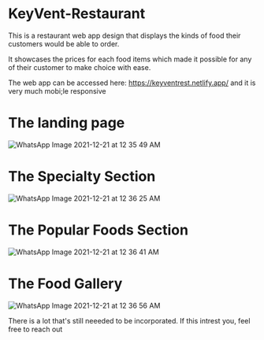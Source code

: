 # KeyVent-Restaurant

This is a restaurant web app design that displays the kinds of food their customers would be able to order.

It showcases the prices for each food items which made it possible for any of their customer to make choice with ease.

The web app can be accessed here: https://keyventrest.netlify.app/ and it is very much mobi;le responsive

# The landing page
![WhatsApp Image 2021-12-21 at 12 35 49 AM](https://user-images.githubusercontent.com/73473767/146846755-4e0d8f10-afa1-415c-8482-a91badfd5f47.jpeg)

# The Specialty Section
![WhatsApp Image 2021-12-21 at 12 36 25 AM](https://user-images.githubusercontent.com/73473767/146846761-6ca13536-28e1-4459-93be-d43f197683f7.jpeg)

# The Popular Foods Section
![WhatsApp Image 2021-12-21 at 12 36 41 AM](https://user-images.githubusercontent.com/73473767/146846767-8bdc9d72-c810-402b-8bec-9ca96620cbea.jpeg)

# The Food Gallery
![WhatsApp Image 2021-12-21 at 12 36 56 AM](https://user-images.githubusercontent.com/73473767/146846773-776738f0-75e8-4c34-ab91-08d7d07a7fdb.jpeg)

There is a lot that's still neeeded to be incorporated. If this intrest you, feel free to reach out
